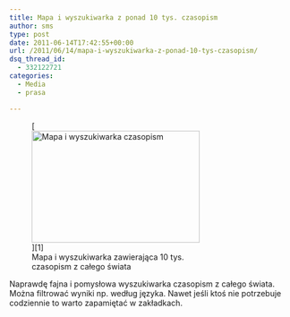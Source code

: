 ```yaml
---
title: Mapa i wyszukiwarka z ponad 10 tys. czasopism
author: sms
type: post
date: 2011-06-14T17:42:55+00:00
url: /2011/06/14/mapa-i-wyszukiwarka-z-ponad-10-tys-czasopism/
dsq_thread_id:
  - 332122721
categories:
  - Media
  - prasa

---
```

<figure id="attachment_1091" style="width: 300px" class="wp-caption aligncenter">[<img class="size-medium wp-image-1091" title="Mama czasopism" src="http://www.dziennikarz.pl/wp-content/uploads/2011/06/newspaper-map-300x200.png" alt="Mapa i wyszukiwarka czasopism" width="300" height="200" />][1]<figcaption class="wp-caption-text">Mapa i wyszukiwarka zawierająca 10 tys. czasopism z całego świata</figcaption></figure> 

Naprawdę fajna i pomysłowa wyszukiwarka czasopism z całego świata. Można filtrować wyniki np. według języka. Nawet jeśli ktoś nie potrzebuje codziennie to warto zapamiętać w zakładkach.

&nbsp;

 [1]: http://newspapermap.com/#slat=52.908902047770276&slong=-10.283203125&zoom=3